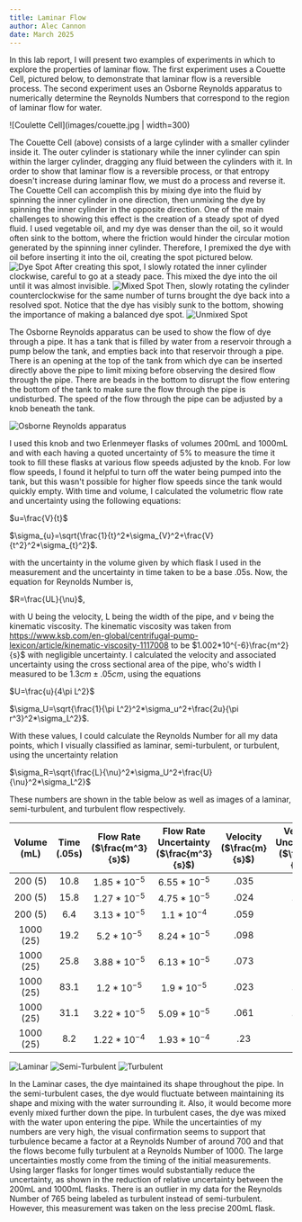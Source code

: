 ```yaml
---
title: Laminar Flow
author: Alec Cannon
date: March 2025
---
```


In this lab report, I will present two examples of experiments in which to explore the properties of laminar flow. The first experiment uses a Couette Cell, pictured below, to demonstrate that laminar flow is a reversible process. The second experiment uses an Osborne Reynolds apparatus to numerically determine the Reynolds Numbers that correspond to the region of laminar flow for water.

![Coulette Cell](images/couette.jpg | width=300)

The Couette Cell (above) consists of a large cylinder with a smaller cylinder inside it. The outer cylinder is stationary while the inner cylinder can spin within the larger cylinder, dragging any fluid between the cylinders with it. In order to show that laminar flow is a reversible process, or that entropy doesn't increase during laminar flow, we must do a process and reverse it. The Couette Cell can accomplish this by mixing dye into the fluid by spinning the inner cylinder in one direction, then unmixing the dye by spinning the inner cylinder in the opposite direction. One of the main challenges to showing this effect is the creation of a steady spot of dyed fluid. I used vegetable oil, and my dye was denser than the oil, so it would often sink to the bottom, where the friction would hinder the circular motion generated by the spinning inner cylinder. Therefore, I premixed the dye with oil before inserting it into the oil, creating the spot pictured below.
![Dye Spot](images/initial_spot.jpg)
After creating this spot, I slowly rotated the inner cylinder clockwise, careful to go at a steady pace. This mixed the dye into the oil until it was almost invisible.
![Mixed Spot](images/mixed.jpg)
Then, slowly rotating the cylinder counterclockwise for the same number of turns brought the dye back into a resolved spot. Notice that the dye has visibly sunk to the bottom, showing the importance of making a balanced dye spot.
![Unmixed Spot](images/unmixed.jpg)

The Osborne Reynolds apparatus can be used to show the flow of dye through a pipe. It has a tank that is filled by water from a reservoir through a pump below the tank, and empties back into that reservoir through a pipe. There is an opening at the top of the tank from which dye can be inserted directly above the pipe to limit mixing before observing the desired flow through the pipe. There are beads in the bottom to disrupt the flow entering the bottom of the tank to make sure the flow through the pipe is undisturbed. The speed of the flow through the pipe can be adjusted by a knob beneath the tank.

![Osborne Reynolds apparatus](images/reynold.jpg)

I used this knob and two Erlenmeyer flasks of volumes 200mL and 1000mL and with each having a quoted uncertainty of 5% to measure the time it took to fill these flasks at various flow speeds adjusted by the knob. For low flow speeds, I found it helpful to turn off the water being pumped into the tank, but this wasn't possible for higher flow speeds since the tank would quickly empty. With time and volume, I calculated the volumetric flow rate and uncertainty using the following equations:

$u=\frac{V}{t}$

$\sigma_{u}=\sqrt{\frac{1}{t}^2*\sigma_{V}^2+\frac{V}{t^2}^2*\sigma_{t}^2}$.

with the uncertainty in the volume given by which flask I used in the measurement and the uncertainty in time taken to be a base .05s. Now, the equation for Reynolds Number is,

$R=\frac{UL}{\nu}$,

with U being the velocity, L being the width of the pipe, and $\nu$ being the kinematic viscosity. The kinematic viscosity was taken from https://www.ksb.com/en-global/centrifugal-pump-lexicon/article/kinematic-viscosity-1117008 to be $1.002*10^{-6}\frac{m^2}{s}$ with negligible uncertainty. I calculated the velocity and associated uncertainty using the cross sectional area of the pipe, who's width I measured to be $1.3cm\pm .05cm$, using the equations

$U=\frac{u}{4\pi L^2}$

$\sigma_U=\sqrt{\frac{1}{\pi L^2}^2*\sigma_u^2+\frac{2u}{\pi r^3}^2*\sigma_L^2}$.

With these values, I could calculate the Reynolds Number for all my data points, which I visually classified as laminar, semi-turbulent, or turbulent, using the uncertainty relation

$\sigma_R=\sqrt{\frac{L}{\nu}^2*\sigma_U^2+\frac{U}{\nu}^2*\sigma_L^2}$

These numbers are shown in the table below as well as images of a laminar, semi-turbulent, and turbulent flow respectively.

| Volume (mL) | Time (.05s) | Flow Rate ($\frac{m^3}{s}$) | Flow Rate Uncertainty ($\frac{m^3}{s}$) | Velocity ($\frac{m}{s}$) | Velocity Uncertainty ($\frac{m}{s}$) | Reynolds Number | Reynolds Number Uncertainty | Classification |
| :-: | :-: | :-: | :-: | :-: | :-: | :-: | :-: | :-: |
| 200 (5) | 10.8 | $1.85 * 10^{-5}$ | $6.55 * 10^{-5}$ | .035 | .12 | 454 | 1556 | Laminar |
| 200 (5) | 15.8 | $1.27 * 10^{-5}$ | $4.75 * 10^{-5}$ | .024 | .089 | 311 | 1155 | Laminar |
| 200 (5) | 6.4 | $3.13 * 10^{-5}$ | $1.1 * 10^{-4}$ | .059 | .21 | 765 | 2725 | Turbulent |
| 1000 (25) | 19.2 | $5.2 * 10^{-5}$ | $8.24 * 10^{-5}$ | .098 | .16 | 1271 | 2076 | Turbulent |
| 1000 (25) | 25.8 | $3.88 * 10^{-5}$ | $6.13 * 10^{-5}$ | .073 | .12 | 947 | 1557 | Semi-turbulent |
| 1000 (25) | 83.1 | $1.2 * 10^{-5}$ | $1.9 * 10^{-5}$ | .023 | .036 | 298 | 467 | Laminar |
| 1000 (25) | 31.1 | $3.22 * 10^{-5}$ | $5.09 * 10^{-5}$ | .061 | .096 | 791 | 1246 | Semi-turbulent |
| 1000 (25) | 8.2 | $1.22 * 10^{-4}$ | $1.93 * 10^{-4}$ | .23 | .36 | 2984 | 4672 | Turbulent |

![Laminar](images/1000_83.1s.jpg)
![Semi-Turbulent](images/1000_25.8s.jpg)
![Turbulent](images/1000_8.2s.jpg)

In the Laminar cases, the dye maintained its shape throughout the pipe. In the semi-turbulent cases, the dye would fluctuate between maintaining its shape and mixing with the water surrounding it. Also, it would become more evenly mixed further down the pipe. In turbulent cases, the dye was mixed with the water upon entering the pipe. While the uncertainties of my numbers are very high, the visual confirmation seems to support that turbulence became a factor at a Reynolds Number of around 700 and that the flows become fully turbulent at a Reynolds Number of 1000. The large uncertainties mostly come from the timing of the initial measurements. Using larger flasks for longer times would substantially reduce the uncertainty, as shown in the reduction of relative uncertainty between the 200mL and 1000mL flasks. There is an outlier in my data for the Reynolds Number of 765 being labeled as turbulent instead of semi-turbulent. However, this measurement was taken on the less precise 200mL flask.


```python

```


```python

```


```python

```


```python

```
